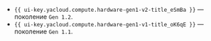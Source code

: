 * `{{ ui-key.yacloud.compute.hardware-gen1-v2-title_eSmBa }}` — поколение `Gen 1.2`.
* `{{ ui-key.yacloud.compute.hardware-gen1-v1-title_oK6qE }}` — поколение `Gen 1.1`.
